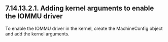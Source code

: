 ## 7.14.13.2.1. Adding kernel arguments to enable the IOMMU driver

To enable the IOMMU driver in the kernel, create the MachineConfig object and add the kernel arguments.

